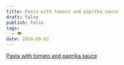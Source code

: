 ```yaml
---
title: Pasta with tomato and paprika sauce
draft: false
publish: false
tags:
  - 🍽️
date: 2024-09-02
---
```

[Pasta with tomato and paprika sauce](https://dinnerly.de/menu/171368-pasta-mit-tomaten-paprika-sauce-garniert-mit-mozzarella-und-basilikumcreme)